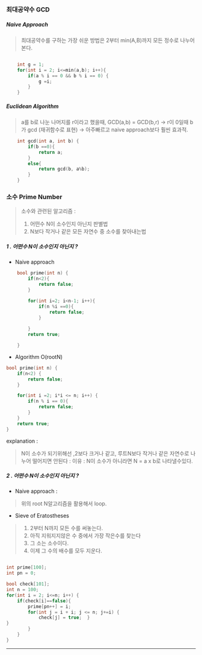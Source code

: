 ### 최대공약수 GCD

##### Naive Approach
> 최대공약수를 구하는 가장 쉬운 방법은 2부터 min(A,B)까지 모든 정수로 나누어본다.

```cpp

	int g = 1;
	for(int i = 2; i<=min(a,b); i++){
		if(a % i == 0 && b % i == 0) {
			g =i;	
		}
	}

```

##### Euclidean Algorithm
>a를 b로 나눈 나머지를 r이라고 했을때, GCD(a,b) = GCD(b,r) -> r이 0일때 b가 gcd (재귀함수로 표현) -> 아주빠르고 naive approach보다 훨씬 효과적.


```cpp
	int gcd(int a, int b) {
		if(b ==0){
			return a;
		}
		else{
			return gcd(b, a%b);
		}
	}
```


### 소수 Prime Number
> 소수와 관련된 알고리즘 :
> 	1. 어떤수 N이 소수인지 아닌지 판별법
> 	2. N보다 작거나 같은 모든 자연수 중 소수를 찾아내는법


##### 1 . 어떤수 N이 소수인지 아닌지 ?
- Naive approach
```cpp
	bool prime(int n) {
		if(n<2){
			return false;
		}

		for(int i=2; i<n-1; i++){
			if(n %i ==0){
				return false;
			}
		
		}
		return true;

	}

```

- Algorithm O(rootN)
```cpp
bool prime(int n) {
    if(n<2) {
        return false;
    }

    for(int i =2; i*i <= n; i++) {
        if(n % i == 0){
            return false;
        }
    }
    return true;
}


```
explanation : 
> N이 소수가 되기위해선 ,2보다 크거나 같고, 루트N보다 작거나 같은 자연수로 나누어 떨어지면 안된다 :
>  이유 : N이 소수가 아니라면 N = a x b로 나타낼수있다.


##### 2 . 어떤수 N이 소수인지 아닌지 ?
   - Naive approach :
   > 위의 root N알고리즘을 활용해서 loop.


  - Sieve of Eratostheses
  > 1. 2부터 N까지 모든 수를 써놓는다.
  > 2. 아직 지워지지않은 수 중에서 가장 작은수를 찾는다
  > 3. 그 소는 소수이다.
  > 4. 이제 그 수의 배수를 모두 지운다.

```cpp

int prime[100];
int pn = 0;

bool check[101];
int n = 100;
for(int i = 2; i<=n; i++) {
    if(check[i]==false){
        prime[pn++] = i;
        for(int j = i + i; j <= n; j+=i) {
            check[j] = true;  }
}
        }
    }
}
```

---
